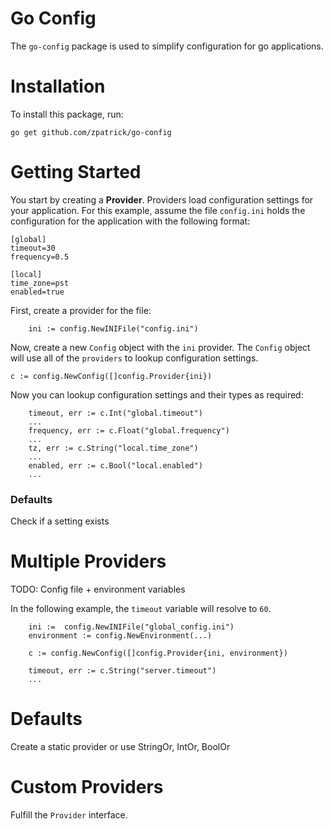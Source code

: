 # Go Config
The `go-config` package is used to simplify configuration for go applications. 

# Installation
To install this package, run:
```
go get github.com/zpatrick/go-config
```

# Getting Started
You start by creating a **Provider**. Providers load configuration settings for your application. 
For this example, assume the file `config.ini` holds the configuration for the application with the following format:
```
[global]
timeout=30
frequency=0.5

[local]
time_zone=pst
enabled=true
```

First, create a provider for the file:
```
    ini := config.NewINIFile("config.ini")
```

Now, create a new `Config` object with the `ini` provider. The `Config` object will use all of the `providers` to lookup configuration settings.
```
c := config.NewConfig([]config.Provider{ini})
```

Now you can lookup configuration settings and their types as required:
```
    timeout, err := c.Int("global.timeout")
    ...
    frequency, err := c.Float("global.frequency")
    ...
    tz, err := c.String("local.time_zone")
    ...
    enabled, err := c.Bool("local.enabled")
    ...
```

### Defaults
Check if a setting exists 

# Multiple Providers
TODO: Config file + environment variables

In the following example, the `timeout` variable will resolve to `60`. 
```
    ini :=  config.NewINIFile("global_config.ini")
    environment := config.NewEnvironment(...)

    c := config.NewConfig([]config.Provider{ini, environment})
    
    timeout, err := c.String("server.timeout")
    ...
```




# Defaults
Create a static provider or use StringOr, IntOr, BoolOr
# Custom Providers
Fulfill the `Provider` interface. 